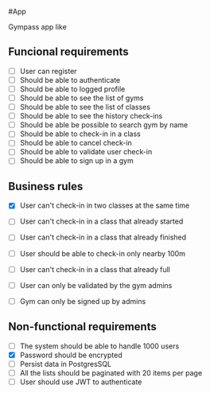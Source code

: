 #App

Gympass app like

## Funcional requirements

- [ ] User can register
- [ ] Should be able to authenticate
- [ ] Should be able to logged profile
- [ ] Should be able to see the list of gyms
- [ ] Should be able to see the list of classes
- [ ] Should be able to see the history check-ins
- [ ] Should be able be possible to search gym by name
- [ ] Should be able to check-in in a class
- [ ] Should be able to cancel check-in
- [ ] Should be able to validate user check-in
- [ ] Should be able to sign up in a gym

## Business rules

- [x] User can't check-in in two classes at the same time
- [ ] User can't check-in in a class that already started
- [ ] User can't check-in in a class that already finished
- [ ] User should be able to check-in only nearby 100m
- [ ] User can't check-in in a class that already full
- [ ] User can only be validated by the gym admins
- [ ] Gym can only be signed up by admins


## Non-functional requirements

- [ ] The system should be able to handle 1000 users
- [x] Password should be encrypted
- [ ] Persist data in PostgresSQL
- [ ] All the lists should be paginated with 20 items per page
- [ ] User should use JWT to authenticate